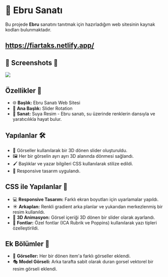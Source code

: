 # 🎨 Ebru Sanatı

Bu projede **Ebru** sanatını tanıtmak için hazırladığım web sitesinin kaynak kodları bulunmaktadır.

## https://fiartaks.netlify.app/

## 📸 Screenshots 📸
![](ebru.gif)



## Özellikler 📜

- 🌐 **Başlık:** Ebru Sanatı Web Sitesi
- 🎡 **Ana Başlık:** Slider Rotation
- 🎨 **Sanat:** Suya Resim - Ebru sanatı, su üzerinde renklerin dansıyla ve yaratıcılıkla hayat bulur.

## Yapılanlar 🛠️

- 📸 Görseller kullanılarak bir 3D dönen slider oluşturuldu.
- 🖼️ Her bir görselin ayrı ayrı 3D alanında dönmesi sağlandı.
- 🖌️ Başlıklar ve yazar bilgileri CSS kullanılarak stilize edildi.
- 📱 Responsive tasarım uygulandı.

## CSS ile Yapılanlar 🎨

- 💻 **Responsive Tasarım:** Farklı ekran boyutları için uyarlamalar yapıldı.
- ☀️ **Arkaplan:** Renkli gradient arka planlar ve yukarıdan merkezlenmiş bir resim kullanıldı.
- 🤖 **3D Animasyon:** Görsel içeriği 3D dönen bir slider olarak ayarlandı.
- 📏 **Fontlar:** Özel fontlar (ICA Rubrik ve Poppins) kullanılarak yazı tipleri özelleştirildi.

## Ek Bölümler 🧩

- 🌄 **Görseller:** Her bir dönen item'a farklı görseller eklendi.
- 🎭 **Model Görseli:** Arka tarafta sabit olarak duran gorsel vektorel bir resim görseli eklendi.



